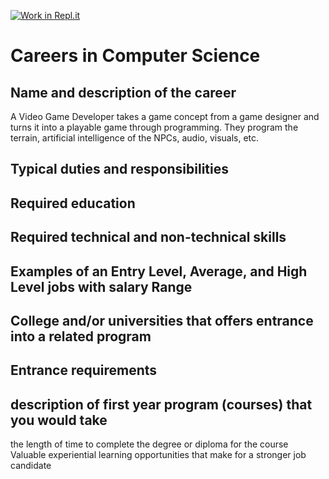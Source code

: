 [![Work in Repl.it](https://classroom.github.com/assets/work-in-replit-14baed9a392b3a25080506f3b7b6d57f295ec2978f6f33ec97e36a161684cbe9.svg)](https://classroom.github.com/online_ide?assignment_repo_id=4640652&assignment_repo_type=AssignmentRepo)
# Careers in Computer Science
## Name and description of the career
A Video Game Developer takes a game concept from a game designer and turns it into a playable game through programming. They program the terrain, artificial intelligence of the NPCs, audio, visuals, etc. 

## Typical duties and responsibilities
## Required education
## Required technical and non-technical skills
## Examples of an Entry Level, Average, and High Level jobs with salary Range
## College and/or universities that offers entrance into a related program 
## Entrance requirements
## description of first year program (courses) that you would take
the length of time to complete the degree or diploma for the course 
Valuable experiential learning opportunities that make for a stronger job candidate
